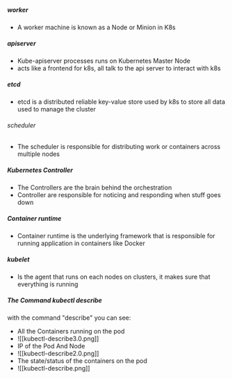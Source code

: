 ##### worker
- A worker machine is known as a Node or Minion in K8s

##### apiserver
- Kube-apiserver processes runs on Kubernetes Master Node
- acts like a frontend for k8s, all talk to the api server to interact with k8s
##### etcd
- etcd  is a distributed reliable key-value store used by k8s to store all data used to manage the cluster
###### scheduler
- The scheduler is responsible for distributing work or containers across multiple nodes

##### Kubernetes Controller
- The Controllers are the brain behind the orchestration
- Controller are responsible for noticing and responding when stuff goes down
##### Container runtime
- Container runtime is the underlying framework that is responsible for running application in containers like Docker


##### kubelet
- Is the agent that runs on each nodes on clusters, it makes sure that everything is running
##### The Command kubectl describe
with the command "describe" you can see:
- All the Containers running on the pod
- ![[kubectl-describe3.0.png]]
- IP of the Pod And Node
- ![[kubectl-describe2.0.png]]
- The state/status of the containers on the pod
- ![[kubectl-describe.png]]